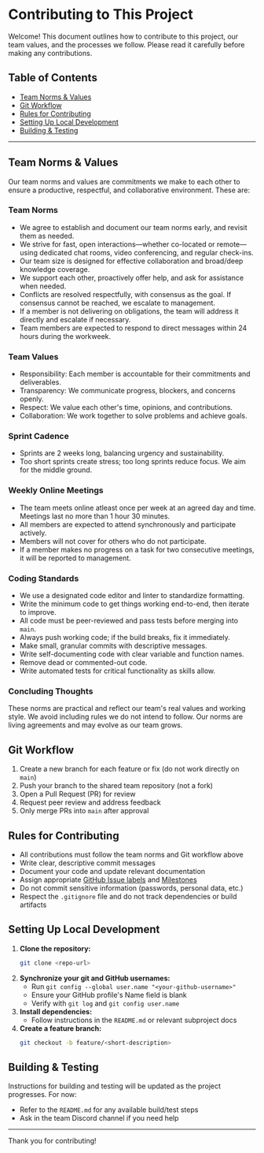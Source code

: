 
# Contributing to This Project

Welcome! This document outlines how to contribute to this project, our team values, and the processes we follow. Please read it carefully before making any contributions.

## Table of Contents
- [Team Norms & Values](#team-norms--values)
- [Git Workflow](#git-workflow)
- [Rules for Contributing](#rules-for-contributing)
- [Setting Up Local Development](#setting-up-local-development)
- [Building & Testing](#building--testing)

---


## Team Norms & Values

Our team norms and values are commitments we make to each other to ensure a productive, respectful, and collaborative environment. These are:

### Team Norms
- We agree to establish and document our team norms early, and revisit them as needed.
- We strive for fast, open interactions—whether co-located or remote—using dedicated chat rooms, video conferencing, and regular check-ins.
- Our team size is designed for effective collaboration and broad/deep knowledge coverage.
- We support each other, proactively offer help, and ask for assistance when needed.
- Conflicts are resolved respectfully, with consensus as the goal. If consensus cannot be reached, we escalate to management.
- If a member is not delivering on obligations, the team will address it directly and escalate if necessary.
- Team members are expected to respond to direct messages within 24 hours during the workweek.


### Team Values
- Responsibility: Each member is accountable for their commitments and deliverables.
- Transparency: We communicate progress, blockers, and concerns openly.
- Respect: We value each other's time, opinions, and contributions.
- Collaboration: We work together to solve problems and achieve goals.

### Sprint Cadence
- Sprints are 2 weeks long, balancing urgency and sustainability.
- Too short sprints create stress; too long sprints reduce focus. We aim for the middle ground.


### Weekly Online Meetings
- The team meets online atleast once per week at an agreed day and time. Meetings last no more than 1 hour 30 minutes.
- All members are expected to attend synchronously and participate actively.
- Members will not cover for others who do not participate.
- If a member makes no progress on a task for two consecutive meetings, it will be reported to management.

### Coding Standards
- We use a designated code editor and linter to standardize formatting.
- Write the minimum code to get things working end-to-end, then iterate to improve.
- All code must be peer-reviewed and pass tests before merging into `main`.
- Always push working code; if the build breaks, fix it immediately.
- Make small, granular commits with descriptive messages.
- Write self-documenting code with clear variable and function names.
- Remove dead or commented-out code.
- Write automated tests for critical functionality as skills allow.

### Concluding Thoughts
These norms are practical and reflect our team's real values and working style. We avoid including rules we do not intend to follow. Our norms are living agreements and may evolve as our team grows.

## Git Workflow

1. Create a new branch for each feature or fix (do not work directly on `main`)
2. Push your branch to the shared team repository (not a fork)
3. Open a Pull Request (PR) for review
4. Request peer review and address feedback
5. Only merge PRs into `main` after approval


## Rules for Contributing

- All contributions must follow the team norms and Git workflow above
- Write clear, descriptive commit messages
- Document your code and update relevant documentation
- Assign appropriate [GitHub Issue labels](#github-issue-labels) and [Milestones](#github-issue-milestones)
- Do not commit sensitive information (passwords, personal data, etc.)
- Respect the `.gitignore` file and do not track dependencies or build artifacts


## Setting Up Local Development

1. **Clone the repository:**
	```bash
	git clone <repo-url>
	```
2. **Synchronize your git and GitHub usernames:**
	- Run `git config --global user.name "<your-github-username>"`
	- Ensure your GitHub profile's Name field is blank
	- Verify with `git log` and `git config user.name`
3. **Install dependencies:**
	- Follow instructions in the `README.md` or relevant subproject docs
4. **Create a feature branch:**
	```bash
	git checkout -b feature/<short-description>
	```

## Building & Testing

Instructions for building and testing will be updated as the project progresses. For now:
- Refer to the `README.md` for any available build/test steps
- Ask in the team Discord channel if you need help

---

Thank you for contributing!
